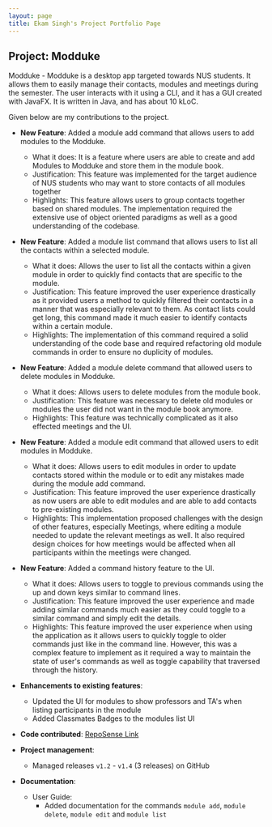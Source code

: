 ```yaml
---
layout: page
title: Ekam Singh's Project Portfolio Page
---
```


## Project: Modduke

Modduke - Modduke is a desktop app targeted towards NUS students. It allows them to easily manage their contacts, modules and meetings during the semester. The user interacts with it using a CLI, and it has a GUI created with JavaFX. It is written in Java, and has about 10 kLoC.

Given below are my contributions to the project.

* **New Feature**: Added a module add command that allows users to add modules to the Modduke.
  * What it does: It is a feature where users are able to create and add Modules to Modduke and store them in the module book.
  * Justification: This feature was implemented for the target audience of NUS students who may want to store contacts of all modules together
  * Highlights: This feature allows users to group contacts together based on shared modules. The implementation required the extensive use of object oriented paradigms as well as a good understanding of the codebase.

* **New Feature**: Added a module list command that allows users to list all the contacts within a selected module.
  * What it does: Allows the user to list all the contacts within a given module in order to quickly find contacts that are specific to the module.
  * Justification: This feature improved the user experience drastically as it provided users a method to quickly filtered their contacts in a manner that was especially relevant to them. As contact lists could get long, this command made it much easier to identify contacts within a certain module.
  * Highlights: The implementation of this command required a solid understanding of the code base and required refactoring old module commands in order to ensure no duplicity of modules.

* **New Feature**: Added a module delete command that allowed users to delete modules in Modduke.
  * What it does: Allows users to delete modules from the module book.
  * Justification: This feature was necessary to delete old modules or modules the user did not want in the module book anymore.
  * Highlights: This feature was technically complicated as it also effected meetings and the UI.

* **New Feature**: Added a module edit command that allowed users to edit modules in Modduke.
  * What it does: Allows users to edit modules in order to update contacts stored within the module or to edit any mistakes made during the module add command.
  * Justification: This feature improved the user experience drastically as now users are able to edit modules and are able to add contacts to pre-existing modules.
  * Highlights: This implementation proposed challenges with the design of other features, especially Meetings, where editing a module needed to update the relevant meetings as well. It also required design choices for how meetings would be affected when all participants within the meetings were changed.

* **New Feature**: Added a command history feature to the UI.
  * What it does: Allows users to toggle to previous commands using the up and down keys similar to command lines.
  * Justification: This feature improved the user experience and made adding similar commands much easier as they could toggle to a similar command and simply edit the details.
  * Highlights: This feature improved the user experience when using the application as it allows users to quickly toggle to older commands just like in the command line. However, this was a complex feature to implement as it required a way to maintain the state of user's commands as well as toggle capability that traversed through the history.

* **Enhancements to existing features**:
  * Updated the UI for modules to show professors and TA's when listing participants in the module
  * Added Classmates Badges to the modules list UI

* **Code contributed**: [RepoSense Link](https://nus-cs2103-ay2021s1.github.io/tp-dashboard/#breakdown=true&search=ekamsinghpandher&sort=groupTitle&sortWithin=title&since=2020-08-14&timeframe=commit&mergegroup=&groupSelect=groupByRepos&checkedFileTypes=docs~functional-code~test-code~other&tabOpen=true&tabType=authorship&tabAuthor=EkamSinghPandher&tabRepo=AY2021S1-CS2103-F10-2%2Ftp%5Bmaster%5D&authorshipIsMergeGroup=false&authorshipFileTypes=docs~functional-code~test-code)

* **Project management**:
  * Managed releases `v1.2` - `v1.4` (3 releases) on GitHub

* **Documentation**:
  * User Guide:
    * Added documentation for the commands   `module add`, `module delete`, `module edit` and `module list`
